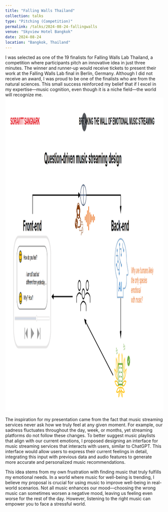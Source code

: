 ```yaml
---
title: "Falling Walls Thailand"
collection: talks
type: "Pitching (Competition)"
permalink: /talks/2024-08-24-fallingwalls
venue: "Skyview Hotel Bangkok"
date: 2024-08-24
location: "Bangkok, Thailand"
---
```


I was selected as one of the 19 finalists for Falling Walls Lab Thailand, a competition where participants pitch an innovative idea in just three minutes. The winner and runner-up would receive tickets to present their work at the Falling Walls Lab final in Berlin, Germany. Although I did not receive an award, I was proud to be one of the finalists who are from the natural sciences. This small success reinforced my belief that if I excel in my expertise—music cognition, even though it is a niche field—the world will recognize me. <br/><img src='/images/fallingwalls/fallingwalls.png' alt='fallingwall_slide' style="height: 1000px; width:1000px;">

The inspiration for my presentation came from the fact that music streaming services never ask how we truly feel at any given moment. For example, our sadness fluctuates throughout the day, week, or months, yet streaming platforms do not follow these changes. To better suggest music playlists that align with our current emotions, I proposed designing an interface for music streaming services that interacts with users, similar to ChatGPT. This interface would allow users to express their current feelings in detail, integrating this input with previous data and audio features to generate more accurate and personalized music recommendations.

This idea stems from my own frustration with finding music that truly fulfills my emotional needs. In a world where music for well-being is trending, I believe my proposal is crucial for using music to improve well-being in real-world scenarios. Not all music enhances our mood—choosing the wrong music can sometimes worsen a negative mood, leaving us feeling even worse for the rest of the day. However, listening to the right music can empower you to face a stressful world.



